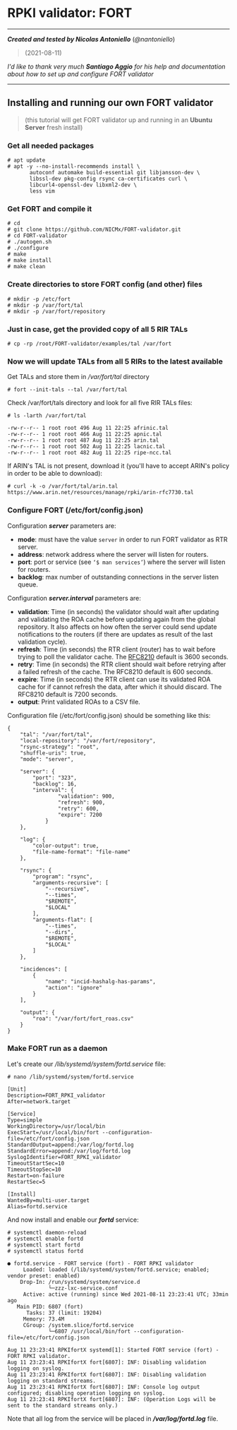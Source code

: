 # RPKI validator: FORT

------

***Created and tested by Nicolas Antoniello*** (*@nantoniello*)

> (2021-08-11)

*I'd like to thank very much **Santiago Aggio** for his help and documentation about how to set up and configure FORT validator*

------



## Installing and running our own FORT validator

> (this tutorial will get FORT validator up and running in an **Ubuntu Server** fresh install)



### Get all needed packages

```
# apt update
# apt -y --no-install-recommends install \
       autoconf automake build-essential git libjansson-dev \
       libssl-dev pkg-config rsync ca-certificates curl \
       libcurl4-openssl-dev libxml2-dev \
       less vim
```



### Get FORT and compile it

```
# cd
# git clone https://github.com/NICMx/FORT-validator.git
# cd FORT-validator
# ./autogen.sh
# ./configure
# make
# make install
# make clean
```



### Create directories to store FORT config (and other) files

```
# mkdir -p /etc/fort
# mkdir -p /var/fort/tal
# mkdir -p /var/fort/repository
```



### Just in case, get the provided copy of all 5 RIR TALs

```
# cp -rp /root/FORT-validator/examples/tal /var/fort
```



### Now we will update TALs from all 5 RIRs to the latest available

Get TALs and store them in */var/fort/tal* directory

```
# fort --init-tals --tal /var/fort/tal
```



Check /var/fort/tals directory and look for all five RIR TALs files:

```
# ls -larth /var/fort/tal
```

```
-rw-r--r-- 1 root root 496 Aug 11 22:25 afrinic.tal
-rw-r--r-- 1 root root 466 Aug 11 22:25 apnic.tal
-rw-r--r-- 1 root root 487 Aug 11 22:25 arin.tal
-rw-r--r-- 1 root root 502 Aug 11 22:25 lacnic.tal
-rw-r--r-- 1 root root 482 Aug 11 22:25 ripe-ncc.tal
```



If ARIN's TAL is not present, download it (you'll have to accept ARIN's policy in order to be able to download):

```
# curl -k -o /var/fort/tal/arin.tal https://www.arin.net/resources/manage/rpki/arin-rfc7730.tal
```



### Configure FORT (/etc/fort/config.json)

Configuration ***server*** parameters are:

- **mode**: must have the value `server` in order to run FORT validator as RTR server.
- **address**: network address where the server will listen for routers.
- **port**: port or service (see `‘$ man services’`) where the server will listen for routers.
- **backlog**: max number of outstanding connections in the server listen queue.



Configuration ***server.interval*** parameters are:

- **validation**: Time (in seconds) the validator should wait after updating and validating the ROA cache before updating again from the global repository. It also affects on how often the server could send update notifications to the routers (if there are updates as result of the last validation cycle).
- **refresh**: Time (in seconds) the RTR client (router) has to wait before trying to poll the validator cache. The [RFC8210](https://tools.ietf.org/html/rfc8210) default is 3600 seconds.
- **retry**: Time (in seconds) the RTR client should wait before retrying after a failed refresh of the cache. The RFC8210 default is 600 seconds.
- **expire**: Time (in seconds) the RTR client can use its validated ROA cache for if cannot refresh the data, after which it should discard. The RFC8210 default is 7200 seconds.
- **output**: Print validated ROAs to a CSV file.



Configuration file (/etc/fort/config.json) should be something like this:

```
{
	"tal": "/var/fort/tal",
	"local-repository": "/var/fort/repository",
	"rsync-strategy": "root",
	"shuffle-uris": true,
	"mode": "server",

	"server": {
		"port": "323",
		"backlog": 16,
		"interval": {
	            "validation": 900,
	            "refresh": 900,
	            "retry": 600,
	            "expire": 7200
	        }
	},

	"log": {
		"color-output": true,
		"file-name-format": "file-name"
	},

	"rsync": {
		"program": "rsync",
		"arguments-recursive": [
			"--recursive",
			"--times",
			"$REMOTE",
			"$LOCAL"
		],
		"arguments-flat": [
			"--times",
			"--dirs",
			"$REMOTE",
			"$LOCAL"
		]
	},

	"incidences": [
		{
			"name": "incid-hashalg-has-params",
			"action": "ignore"
		}
	],

	"output": {
		"roa": "/var/fort/fort_roas.csv"
	}
}
```



### Make FORT run as a daemon

Let's create our */lib/systemd/system/fortd.service* file:

```
# nano /lib/systemd/system/fortd.service
```

```
[Unit]
Description=FORT_RPKI_validator
After=network.target

[Service]
Type=simple
WorkingDirectory=/usr/local/bin
ExecStart=/usr/local/bin/fort --configuration-file=/etc/fort/config.json
StandardOutput=append:/var/log/fortd.log
StandardError=append:/var/log/fortd.log
SyslogIdentifier=FORT_RPKI_validator
TimeoutStartSec=10
TimeoutStopSec=10
Restart=on-failure
RestartSec=5

[Install]
WantedBy=multi-user.target
Alias=fortd.service
```



And now install and enable our ***fortd*** service:

```
# systemctl daemon-reload
# systemctl enable fortd
# systemctl start fortd
# systemctl status fortd
```

```
● fortd.service - FORT service (fort) - FORT RPKI validator
     Loaded: loaded (/lib/systemd/system/fortd.service; enabled; vendor preset: enabled)
    Drop-In: /run/systemd/system/service.d
             └─zzz-lxc-service.conf
     Active: active (running) since Wed 2021-08-11 23:23:41 UTC; 33min ago
   Main PID: 6807 (fort)
      Tasks: 37 (limit: 19204)
     Memory: 73.4M
     CGroup: /system.slice/fortd.service
             └─6807 /usr/local/bin/fort --configuration-file=/etc/fort/config.json

Aug 11 23:23:41 RPKIfortX systemd[1]: Started FORT service (fort) - FORT RPKI validator.
Aug 11 23:23:41 RPKIfortX fort[6807]: INF: Disabling validation logging on syslog.
Aug 11 23:23:41 RPKIfortX fort[6807]: INF: Disabling validation logging on standard streams.
Aug 11 23:23:41 RPKIfortX fort[6807]: INF: Console log output configured; disabling operation logging on syslog.
Aug 11 23:23:41 RPKIfortX fort[6807]: INF: (Operation Logs will be sent to the standard streams only.)
```

Note that all log from the service will be placed in ***/var/log/fortd.log*** file.

